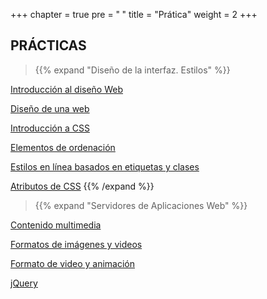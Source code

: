 +++
chapter = true
pre = "<b> </b>"
title = "Prática"
weight = 2
+++

## PRÁCTICAS

> {{% expand "Diseño de la interfaz. Estilos" %}}

[Introducción al diseño Web](pac1)

[Diseño de una web](pac2)

[Introducción a CSS](pac3)

[Elementos de ordenación](pac4)

[Estilos en línea basados en etiquetas y clases](pac5)

[Atributos de CSS](pac6)
{{% /expand %}}

> {{% expand "Servidores de Aplicaciones Web" %}}

[Contenido multimedia](pac7)

[Formatos de imágenes y videos](pac8)

[Formato de video y animación](pac9)

[jQuery](pac10)